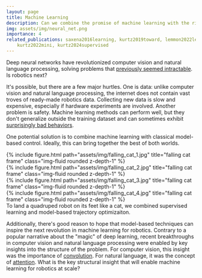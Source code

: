```yaml
---
layout: page
title: Machine Learning
description: Can we combine the promise of machine learning with the rigor of model-based control?
img: assets/img/neural_net.png
importance: 4
related_publications: saxena2016learning, kurtz2019toward, lemmon2022learning,
    kurtz2022mini, kurtz2024supervised
---
```


Deep neural networks have revolutionized computer vision and natural language
processing, solving problems that [previously seemed
intractable](https://xkcd.com/1425/). Is robotics next?

It's possible, but there are a few major hurtles. One is
data: unlike computer vision and natural language processing, the internet does
not contain vast troves of ready-made robotics data. Collecting new data is slow
and expensive, especially if hardware experiments are involved. Another problem is 
safety. Machine learning methods can perform well, but they
don't generalize outside the training dataset and can sometimes exhibit
[surprisingly bad
behaviors](https://ieeexplore.ieee.org/abstract/document/8294186).

One potential solution is to combine machine learning with classical model-based control. 
Ideally, this can bring together the best of both worlds. 

<div class="row">
    <div class="col-sm mt-3 mt-md-0">
        {% include figure.html path="assets/img/falling_cat_1.jpg" title="falling cat frame" class="img-fluid rounded z-depth-1" %}
    </div>
    <div class="col-sm mt-3 mt-md-0">
        {% include figure.html path="assets/img/falling_cat_2.jpg" title="falling cat frame" class="img-fluid rounded z-depth-1" %}
    </div>
    <div class="col-sm mt-3 mt-md-0">
        {% include figure.html path="assets/img/falling_cat_3.jpg" title="falling cat frame" class="img-fluid rounded z-depth-1" %}
    </div>
    <div class="col-sm mt-3 mt-md-0">
        {% include figure.html path="assets/img/falling_cat_4.jpg" title="falling cat frame" class="img-fluid rounded z-depth-1" %}
    </div>
</div>
<div class="caption">
    To land a quadruped robot on its feet like a cat, we combined
    supervised learning and model-based trajectory optimizaiton.
</div>

Additionally, there's good reason to hope that model-based techniques can
inspire the next revolution in machine learning for robotics. Contrary to a
popular narrative about the "magic" of deep learning, recent breakthroughs in
computer vision and natural language processing were enabled by key insights into
the structure of the problem. For computer vision, this insight was the 
importance of
[convolution](https://en.wikipedia.org/wiki/Convolutional_neural_network). 
For natural language, it was the concept of 
[attention](https://en.wikipedia.org/wiki/Transformer_(machine_learning_model)).
What is the key structural insight that will enable machine learning for robotics 
at scale?

